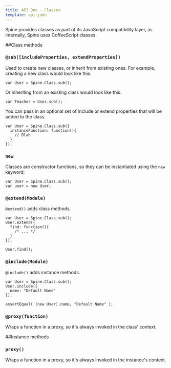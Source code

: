```yaml
---
title: API Doc - Classes
template: api.jade
---
```


Spine provides classes as part of its JavaScript compatibility layer, as internally, Spine uses CoffeeScript classes. 

##Class methods

### `@sub([includeProperties, extendProperties])`

Used to create new classes, or inherit from existing ones. For example, creating a new class would look like this:

    var User = Spine.Class.sub();
    
Or inheriting from an existing class would look like this:

    var Teacher = User.sub();
    
You can pass in an optional set of include or extend properties that will be added to the class.

    var User = Spine.Class.sub({
      instanceFunction: function(){
        // Blah
      }
    });
    
### `new`

Classes are constructor functions, so they can be instantiated using the `new` keyword:
  
    var User = Spine.Class.sub();
    var user = new User;

### `@extend(Module)`

`@extend()` adds class methods.

    var User = Spine.Class.sub();
    User.extend({
      find: function(){
        /* ... */ 
      }
    });
    
    User.find();

### `@include(Module)`

`@include()` adds instance methods.

    var User = Spine.Class.sub();
    User.include({
      name: "Default Name"
    });
    
    assertEqual( (new User).name, "Default Name" );

### `@proxy(function)`

Wraps a function in a proxy, so it's always invoked in the class' context.

##Instance methods

### `proxy()`

Wraps a function in a proxy, so it's always invoked in the instance's context.

